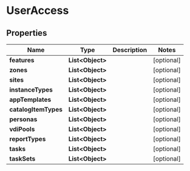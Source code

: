

# UserAccess

## Properties

Name | Type | Description | Notes
------------ | ------------- | ------------- | -------------
**features** | **List&lt;Object&gt;** |  |  [optional]
**zones** | **List&lt;Object&gt;** |  |  [optional]
**sites** | **List&lt;Object&gt;** |  |  [optional]
**instanceTypes** | **List&lt;Object&gt;** |  |  [optional]
**appTemplates** | **List&lt;Object&gt;** |  |  [optional]
**catalogItemTypes** | **List&lt;Object&gt;** |  |  [optional]
**personas** | **List&lt;Object&gt;** |  |  [optional]
**vdiPools** | **List&lt;Object&gt;** |  |  [optional]
**reportTypes** | **List&lt;Object&gt;** |  |  [optional]
**tasks** | **List&lt;Object&gt;** |  |  [optional]
**taskSets** | **List&lt;Object&gt;** |  |  [optional]



